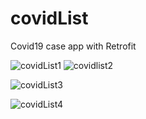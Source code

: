 # covidList
 Covid19 case app with Retrofit

![covidList1](https://user-images.githubusercontent.com/77243766/135096315-b1911f6a-ffb5-4a7c-bfc7-71e6cfc54b49.png)   ![covidlist2](https://user-images.githubusercontent.com/77243766/135289456-c949b49d-b70f-47a6-bcc6-6ce4148f9662.png)

![covidList3](https://user-images.githubusercontent.com/77243766/135289471-c60a44a4-47b3-46b8-ba5d-174ca599f195.png)

![covidList4](https://user-images.githubusercontent.com/77243766/135289489-c9d4f171-71ee-495a-a76d-83f30f3d0b6d.png)
